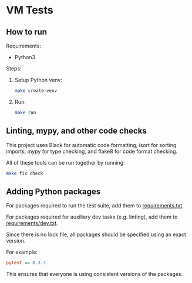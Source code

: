 # VM Tests

## How to run

Requirements:

- Python3

Steps:

1. Setup Python venv:

   ```sh
   make create-venv
   ```

2. Run:

   ```bash
   make run
   ```

## Linting, mypy, and other code checks

This project uses Black for automatic code formatting, isort for sorting imports, mypy
for type checking, and flake8 for code format checking.

All of these tools can be run together by running:

```bash
make fix check
```

## Adding Python packages

For packages required to run the test suite, add them to
[requirements.txt](./requirements.txt).

For packages required for auxiliary dev tasks (e.g. linting), add them to
[requirements/dev.txt](./requirements/dev.txt).

Since there is no lock file, all packages should be specified using an exact version.

For example:

```ini
pytest == 8.3.3
```

This ensures that everyone is using consistent versions of the packages.

